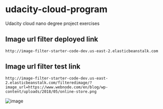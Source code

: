 # udacity-cloud-program
Udacity cloud nano degree project exercises


## Image url filter deployed link
`http://image-filter-starter-code-dev.us-east-2.elasticbeanstalk.com`

## Image url filter test link
`http://image-filter-starter-code-dev.us-east-2.elasticbeanstalk.com/filteredimage/?image_url=https://www.webnode.com/en/blog/wp-content/uploads/2018/05/online-store.png`

![image](https://user-images.githubusercontent.com/42556976/185768659-2bef6057-c73c-4639-8e5c-7199d31e59e9.png)
